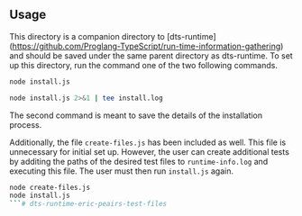 ## Usage

This directory is a companion directory to [dts-runtime] (https://github.com/Proglang-TypeScript/run-time-information-gathering) and should be saved under the same parent directory as dts-runtime. To set up this directory, run the command one of the two following commands.

```bash
node install.js
```

```bash
node install.js 2>&1 | tee install.log
```

The second command is meant to save the details of the installation process.

Additionally, the file `create-files.js` has been included as well. This file is unnecessary for initial set up. However, the user can create additional tests by additing the paths of the desired test files to `runtime-info.log` and executing this file. The user must then run `install.js` again.

```bash
node create-files.js
node install.js
```# dts-runtime-eric-peairs-test-files
